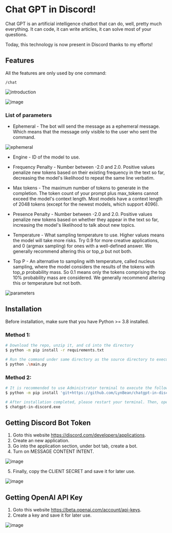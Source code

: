 # Chat GPT in Discord!

Chat GPT is an artificial intelligence chatbot that can do, well, pretty much everything. It can code, it can write articles, it can solve most of your questions.

Today, this technology is now present in Discord thanks to my efforts!

## Features

All the features are only used by one command:

`/chat`

![introduction](https://user-images.githubusercontent.com/57824016/208704917-b326eac8-d4a8-47cc-b712-e1c09d78e5d3.gif)

![image](https://user-images.githubusercontent.com/57824016/208705168-ec7b2b02-fc0e-48a3-9e02-862b35f12e8e.gif)

### List of parameters

* Ephemeral - The bot will send the message as a ephemeral message. Which means that the message only visible to the user who sent the command.

![ephemeral](https://user-images.githubusercontent.com/57824016/208705130-42164351-53bb-41d6-b1e7-47b735ea71a1.gif)

* Engine - ID of the model to use.

* Frequency Penalty - Number between -2.0 and 2.0. Positive values penalize new tokens based on their existing frequency in the text so far, decreasing the model's likelihood to repeat the same line verbatim.

* Max tokens - The maximum number of tokens to generate in the completion.
The token count of your prompt plus max_tokens cannot exceed the model's context length. Most models have a context length of 2048 tokens (except for the newest models, which support 4096).

* Presence Penalty - Number between -2.0 and 2.0. Positive values penalize new tokens based on whether they appear in the text so far, increasing the model's likelihood to talk about new topics.

* Temperature - What sampling temperature to use. Higher values means the model will take more risks. Try 0.9 for more creative applications, and 0 (argmax sampling) for ones with a well-defined answer. We generally recommend altering this or top_p but not both.

* Top P - An alternative to sampling with temperature, called nucleus sampling, where the model considers the results of the tokens with top_p probability mass. So 0.1 means only the tokens comprising the top 10% probability mass are considered. We generally recommend altering this or temperature but not both.

![parameters](https://user-images.githubusercontent.com/57824016/208705232-577edb3d-63e7-42dd-920a-f883c9af2935.gif)

## Installation
Before installation, make sure that you have Python >= 3.8 installed.

### Method 1:
```bash
# Download the repo, unzip it, and cd into the directory
$ python -m pip install -r requirements.txt

# Run the command under same directory as the source directory to execute the script
$ python .\main.py
```

### Method 2:
```bash
# It is recommended to use Administrator terminal to execute the following command to avoid any errors occur.
$ python -m pip install 'git+https://github.com/LynBean/chatgpt-in-discord@main'

# After installation completed, please restart your terminal. Then, open the termianl again and execute the following command.
$ chatgpt-in-discord.exe
```

## Getting Discord Bot Token
1. Goto this website https://discord.com/developers/applications.
2. Create an new application.
3. Go into the application section, under bot tab, create a bot.
4. Turn on MESSAGE CONTENT INTENT.

![image](https://user-images.githubusercontent.com/57824016/208707269-bb068b87-4918-4c48-aaab-e3decc1011e9.png)

5. Finally, copy the CLIENT SECRET and save it for later use.

![image](https://user-images.githubusercontent.com/57824016/208707883-978ef7a2-a21e-4637-9f8c-e43394198118.png)

## Getting OpenAI API Key
1. Goto this website https://beta.openai.com/account/api-keys.
2. Create a key and save it for later use.

![image](https://user-images.githubusercontent.com/57824016/208708354-50fc0cce-38ae-4682-b7d1-21049405cb6e.png)
